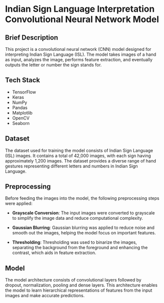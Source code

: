 # Indian Sign Language Interpretation Convolutional Neural Network Model

## Brief Description

This project is a convolutional neural network (CNN) model designed for interpreting Indian Sign Language (ISL). The model takes images of a hand as input, analyzes the image, performs feature extraction, and eventually outputs the letter or number the sign stands for. 


## Tech Stack

- TensorFlow
- Keras
- NumPy
- Pandas
- Matplotlib
- OpenCV
- Seaborn

## Dataset

The dataset used for training the model consists of Indian Sign Language (ISL) images. It contains a total of 42,000 images, with each sign having approximately 1,200 images. The dataset provides a diverse range of hand gestures representing different letters and numbers in Indian Sign Language.

## Preprocessing

Before feeding the images into the model, the following preprocessing steps were applied:

- **Grayscale Conversion**: The input images were converted to grayscale to simplify the image data and reduce computational complexity.
  
- **Gaussian Blurring**: Gaussian blurring was applied to reduce noise and smooth out the images, helping the model focus on important features.
  
- **Thresholding**: Thresholding was used to binarize the images, separating the background from the foreground and enhancing the contrast, which aids in feature extraction.

## Model

The model architecture consists of convolutional layers followed by dropout, normalization, pooling and dense layers. This architecture enables the model to learn hierarchical representations of features from the input images and make accurate predictions. 

